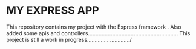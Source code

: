 MY EXPRESS APP
====
This repository contains my project with the Express framework .
Also  added some apis and controllers...........................................................
This project is still a work in progress............................/

